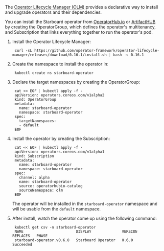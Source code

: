 The [Operator Lifecycle Manager (OLM)][olm] provides a declarative way to install and upgrade operators and their
dependencies.

You can install the Starboard operator from [OperatorHub.io](https://operatorhub.io/operator/starboard-operator)
or [ArtifactHUB](https://artifacthub.io/) by creating the OperatorGroup, which defines the operator's
multitenancy, and Subscription that links everything together to run the operator's pod.

1. Install the Operator Lifecycle Manager:

        curl -sL https://github.com/operator-framework/operator-lifecycle-manager/releases/download/0.16.1/install.sh | bash -s 0.16.1

2. Create the namespace to install the operator in:


        kubectl create ns starboard-operator

3. Declare the target namespaces by creating the OperatorGroup:


        cat << EOF | kubectl apply -f -
        apiVersion: operators.coreos.com/v1alpha2
        kind: OperatorGroup
        metadata:
          name: starboard-operator
          namespace: starboard-operator
        spec:
          targetNamespaces:
          - default
        EOF

4. Install the operator by creating the Subscription:

        cat << EOF | kubectl apply -f -
        apiVersion: operators.coreos.com/v1alpha1
        kind: Subscription
        metadata:
          name: starboard-operator
          namespace: starboard-operator
        spec:
          channel: alpha
          name: starboard-operator
          source: operatorhubio-catalog
          sourceNamespace: olm
        EOF
   The operator will be installed in the `starboard-operator` namespace and will be usable from the `default` namespace.

5. After install, watch the operator come up using the following command:

        kubectl get csv -n starboard-operator
        NAME                        DISPLAY              VERSION   REPLACES   PHASE
        starboard-operator.v0.6.0   Starboard Operator   0.6.0                Succeeded

[olm]: https://github.com/operator-framework/operator-lifecycle-manager/
